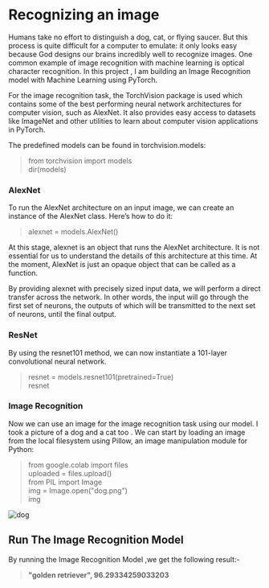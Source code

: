 # Recognizing an image
Humans take no effort to distinguish a dog, cat, or flying saucer. But this process is quite difficult for a computer to emulate: 
it only looks easy because God designs our brains incredibly well to recognize images. One common example of image recognition 
with machine learning is optical character recognition. In this project , I am building an Image Recognition model with Machine Learning using PyTorch.

For the image recognition task,  the TorchVision package is used which contains some of the best performing neural network architectures for computer vision, such as AlexNet.
It also provides easy access to datasets like ImageNet and other utilities to learn about computer vision applications in PyTorch.

The predefined models can be found in torchvision.models:

>from torchvision import models<br>
>dir(models)<br>

### AlexNet
To run the AlexNet architecture on an input image, we can create an instance of the AlexNet class. Here’s how to do it:

>alexnet = models.AlexNet()

At this stage, alexnet is an object that runs the AlexNet architecture. It is not essential for us to understand the details of this architecture at this time. 
At the moment, AlexNet is just an opaque object that can be called as a function.

By providing alexnet with precisely sized input data, we will perform a direct transfer across the network. 
In other words, the input will go through the first set of neurons, the outputs of which will be transmitted to the next set of neurons, until the final output.

### ResNet
By using the resnet101 method, we can now instantiate a 101-layer convolutional neural network.

>resnet = models.resnet101(pretrained=True) <br>
>resnet

### Image Recognition
Now we can use an image for the image recognition task using our model. 
I took a picture of a dog and a cat too . We can start by loading an image from the local filesystem using Pillow, an image manipulation module for Python:

>from google.colab import files<br>
>uploaded = files.upload()<br>
>from PIL import Image<br>
>img = Image.open("dog.png")<br>
>img

![dog](https://user-images.githubusercontent.com/66316376/130175502-093fcdbf-b51d-420a-9cf2-ab3de0d9f234.png)


## Run The Image Recognition Model

By running the Image Recognition Model ,we get the following result:-<br>
> **"golden retriever", 96.29334259033203**
